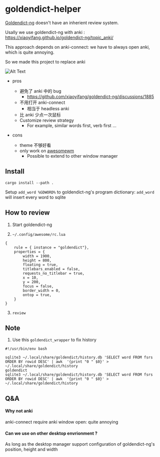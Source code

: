 # goldendict-helper

[Goldendict-ng](https://github.com/xiaoyifang/goldendict-ng) doesn't have an inherient review system.

Usally we use goldendict-ng with anki : https://xiaoyifang.github.io/goldendict-ng/topic_anki/

This approach depends on anki-connect: we have to always open anki, which is quite annoying.

So we made this project to replace anki

![Alt Text](assets/output.gif)


- pros
    - 避免了 anki 中的 bug
        - https://github.com/xiaoyifang/goldendict-ng/discussions/1885
    - 不用打开 anki-connect
        - 相当于 headless anki
    - 比 anki 少点一次鼠标
    - Customize review strategy
        - For example, similar words first, verb first ...

- cons
    - theme 不够好看
    - only work on [awesomewm](https://awesomewm.org/)
        - Possible to extend to other window manager

## Install

```
cargo install --path .
```

Setup `add_word %GDWORD%` to goldendict-ng's program dictionary: 
`add_word` will insert every word to sqlite


## How to review

1. Start goldendict-ng


2. `~/.config/awesome/rc.lua`
```
{
    rule = { instance = "goldendict"},
    properties = {
        width = 1900,
        height = 800,
        floating = true,
        titlebars_enabled = false,
        requests_no_titlebar = true,
        x = 10,
        y = 200,
        focus = false,
        border_width = 0,
        ontop = true,
    }
}
```

3. `review`


## Note

1. Use this `goldendict_wrapper` to fix history

```
#!/usr/bin/env bash

sqlite3 ~/.local/share/goldendict/history.db 'SELECT word FROM fsrs ORDER BY rowid DESC' | awk  '{print "0 " $0}' > ~/.local/share/goldendict/history
goldendict
sqlite3 ~/.local/share/goldendict/history.db 'SELECT word FROM fsrs ORDER BY rowid DESC' | awk  '{print "0 " $0}' > ~/.local/share/goldendict/history
```

## Q&A

#### Why not anki

anki-connect require anki window open: quite annoying


#### Can we use on other desktop envrionment ?

As long as the desktop manager support configuration of goldendict-ng's position, height and width

